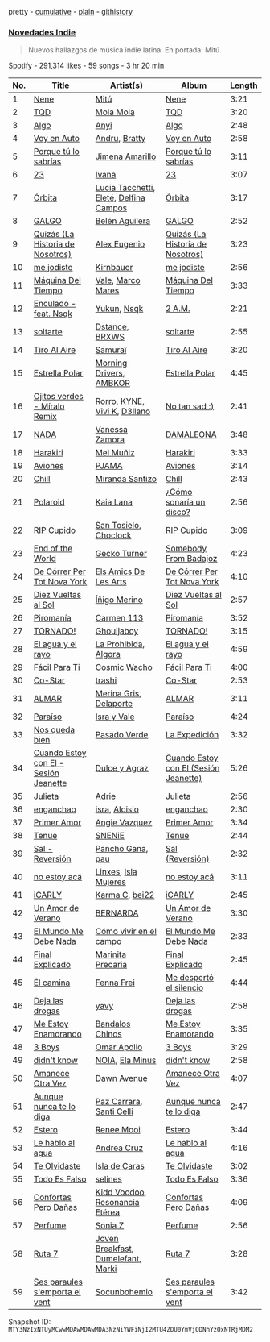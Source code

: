 pretty - [cumulative](/playlists/cumulative/37i9dQZF1DXaaU1AaHpZeu.md) - [plain](/playlists/plain/37i9dQZF1DXaaU1AaHpZeu) - [githistory](https://github.githistory.xyz/mackorone/spotify-playlist-archive/blob/main/playlists/plain/37i9dQZF1DXaaU1AaHpZeu)

### [Novedades Indie](https://open.spotify.com/playlist/37i9dQZF1DXaaU1AaHpZeu)

> Nuevos hallazgos de música indie latina\. En portada: Mitú.

[Spotify](https://open.spotify.com/user/spotify) - 291,314 likes - 59 songs - 3 hr 20 min

| No. | Title | Artist(s) | Album | Length |
|---|---|---|---|---|
| 1 | [Nene](https://open.spotify.com/track/4072ATOEodtwhvqNn6YZ40) | [Mitú](https://open.spotify.com/artist/3OlI3HjAc1LQUmd7wozF6k) | [Nene](https://open.spotify.com/album/0tgy5chY8udqVnwvAoFMBG) | 3:21 |
| 2 | [TQD](https://open.spotify.com/track/3nY5WkZfpPbEesL0suAVqq) | [Mola Mola](https://open.spotify.com/artist/0GvoilgXudnVgLkkxYCttN) | [TQD](https://open.spotify.com/album/2oHIws9KI1JMfmbzmNEXoA) | 3:20 |
| 3 | [Algo](https://open.spotify.com/track/6J9fOlNk1KXWSvMa5bvmtI) | [Anyi](https://open.spotify.com/artist/4X3jL5rTrxMobkSxezJ6SD) | [Algo](https://open.spotify.com/album/2sfNtiYkQmtEg2Nk1mebJb) | 2:48 |
| 4 | [Voy en Auto](https://open.spotify.com/track/0kVHMFM0cLUU3LVxP3Ps4F) | [Andru](https://open.spotify.com/artist/3oOQ670Uw0UyVnmj9XM58W), [Bratty](https://open.spotify.com/artist/0UTzLuwz9RvFOCnwAZjUxn) | [Voy en Auto](https://open.spotify.com/album/45VXxqHvTgdEicrCiIBXnu) | 2:58 |
| 5 | [Porque tú lo sabrías](https://open.spotify.com/track/0LfPtLzOOPZDulnDVWn9g3) | [Jimena Amarillo](https://open.spotify.com/artist/29cPgYFoxExwmptUrlnYmm) | [Porque tú lo sabrías](https://open.spotify.com/album/2UuIYup88kaMFhScMfUAa0) | 3:11 |
| 6 | [23](https://open.spotify.com/track/0ajUM9ZopaMpzaOZ0A0sdn) | [Ivana](https://open.spotify.com/artist/5AXxk4cxkMNsTb4TtwLAQJ) | [23](https://open.spotify.com/album/0uCNv4sLGPihQDMa0k4xa1) | 3:07 |
| 7 | [Órbita](https://open.spotify.com/track/69nb2ILVOmzn6rJUlbfkTo) | [Lucia Tacchetti](https://open.spotify.com/artist/374jlNpaJvanFJrslZYHBJ), [Eleté](https://open.spotify.com/artist/1WCFSXLGsuWdA4UyYYumFs), [Delfina Campos](https://open.spotify.com/artist/4d0lC4AT0DwcybhN6SSB0G) | [Órbita](https://open.spotify.com/album/6NNNGHpNY68oVq0QhtJBUT) | 3:17 |
| 8 | [GALGO](https://open.spotify.com/track/5zfUKIkOzlbzPNOsQD9VGC) | [Belén Aguilera](https://open.spotify.com/artist/5fmYDIdgEkSgLdL6esxgfp) | [GALGO](https://open.spotify.com/album/6XWYIRTIA3FwVWPMCQpiBi) | 2:52 |
| 9 | [Quizás \(La Historia de Nosotros\)](https://open.spotify.com/track/3cSwcIKkVTuLIKGzmqgK2A) | [Alex Eugenio](https://open.spotify.com/artist/5zVZavNyXi3uT9ZTeMzYfR) | [Quizás \(La Historia de Nosotros\)](https://open.spotify.com/album/6iS5SVopMVmHe6fXFniSB7) | 3:23 |
| 10 | [me jodiste](https://open.spotify.com/track/3Ff1wmVXy1vnKaBOxeZSNj) | [Kirnbauer](https://open.spotify.com/artist/76KihzDzdR7li8RPVY50EA) | [me jodiste](https://open.spotify.com/album/19KhpijfIvsOdJeZzqR7Ii) | 2:56 |
| 11 | [Máquina Del Tiempo](https://open.spotify.com/track/20YoweYFRfAUHKIIDleCQF) | [Vale](https://open.spotify.com/artist/22p8vOZwMABvl5qt2nZHWD), [Marco Mares](https://open.spotify.com/artist/5Eg5ZoZgXAa1Eit48sxoKQ) | [Máquina Del Tiempo](https://open.spotify.com/album/5XoNFY7hjKE1aM7u7mVArg) | 3:33 |
| 12 | [Enculado \- feat\. Nsqk](https://open.spotify.com/track/1ZebsbrSZGn8IopE1g1R0e) | [Yukun](https://open.spotify.com/artist/4ov9qGZvnL4JWyKXDYSCPB), [Nsqk](https://open.spotify.com/artist/1jtvmXiemNFkPO11NMdjfu) | [2 A.M.](https://open.spotify.com/album/5UxKx8bkxhP4TN9upxrQjU) | 2:21 |
| 13 | [soltarte](https://open.spotify.com/track/4gKRvOMAaYj9r5mAN6PhzK) | [Dstance](https://open.spotify.com/artist/1NxTfbylQiyMQ8yOFxG3x2), [BRXWS](https://open.spotify.com/artist/2kGmQ05bKIjqBTeAcVopQT) | [soltarte](https://open.spotify.com/album/4iB2o7wT76pxh8z1tnITya) | 2:55 |
| 14 | [Tiro Al Aire](https://open.spotify.com/track/1GTqOaoThQ64CQyk4MfiWy) | [Samuraï](https://open.spotify.com/artist/0BovidHLtM9n55WXWkApK9) | [Tiro Al Aire](https://open.spotify.com/album/0EDo43ixdWe188OqliIIVk) | 3:20 |
| 15 | [Estrella Polar](https://open.spotify.com/track/6kmG2QvT6viEJ39OJoFGFy) | [Morning Drivers](https://open.spotify.com/artist/1c9ks60j0waPCEjhbgZMyZ), [AMBKOR](https://open.spotify.com/artist/5iQNy7hQGe1suvNOQz19Jz) | [Estrella Polar](https://open.spotify.com/album/1gdznRffp61JsZV0b0YdUm) | 4:45 |
| 16 | [Ojitos verdes \- Míralo Remix](https://open.spotify.com/track/73bj2i62OUhLjs9mW2vLJv) | [Rorro](https://open.spotify.com/artist/6fB004p3XFUoQeftZlFUKv), [KYNE](https://open.spotify.com/artist/0RRa1tJbRhkUZsfrVh6524), [Vivi K](https://open.spotify.com/artist/4WSOtiDdjEIvAAK6HqvdUg), [D3llano](https://open.spotify.com/artist/2op8AnWkI11yZAv1KwS9Ck) | [No tan sad :\)](https://open.spotify.com/album/78d2RbP460asYoBNDnYtN2) | 2:41 |
| 17 | [NADA](https://open.spotify.com/track/0zK5RRApYNkOtNqkVohwEu) | [Vanessa Zamora](https://open.spotify.com/artist/3IZxs4ZukiitIk8vkAPAxC) | [DAMALEONA](https://open.spotify.com/album/4CtZOAq6nHz4nw6vKqeSkL) | 3:48 |
| 18 | [Harakiri](https://open.spotify.com/track/1bqr8KMcoHeZHdb8HAQuAR) | [Mel Muñiz](https://open.spotify.com/artist/05NEGCiyDYaJtcPiagl46Y) | [Harakiri](https://open.spotify.com/album/5gDm3a5oSYeS4t9sNaswVs) | 3:33 |
| 19 | [Aviones](https://open.spotify.com/track/3tKM7Elq9Q0KIcXhyagUBC) | [PJAMA](https://open.spotify.com/artist/6rEnCeFGwNGiOuBhjOPMVH) | [Aviones](https://open.spotify.com/album/1oAJT670zqDm1ICuE72By0) | 3:14 |
| 20 | [Chill](https://open.spotify.com/track/2m0v4ZdHJQuSnmq5zWmVdf) | [Miranda Santizo](https://open.spotify.com/artist/0vnFLa5I5bovwTOiCebuCT) | [Chill](https://open.spotify.com/album/7wa4ARFBWocpk28s1GA0v0) | 2:43 |
| 21 | [Polaroid](https://open.spotify.com/track/3r5FAJam7uWGVxO9wKERn5) | [Kaia Lana](https://open.spotify.com/artist/2w1kIJBDjYnpHHVLiTn3FJ) | [¿Cómo sonaría un disco?](https://open.spotify.com/album/5KtjJlDfRo3meKI0oKBg6X) | 2:56 |
| 22 | [RIP Cupido](https://open.spotify.com/track/3ZVG78uYLajGqF1Xq6kM1u) | [San Tosielo](https://open.spotify.com/artist/1Vp0zKCF6r1aut8Emx7CHH), [Choclock](https://open.spotify.com/artist/1Ixof0imwzqpuV21Ug9pKn) | [RIP Cupido](https://open.spotify.com/album/6iEBUT8sMj68YVpecApkLx) | 3:09 |
| 23 | [End of the World](https://open.spotify.com/track/1Q4LD5uagwbJeSlkrNPRjZ) | [Gecko Turner](https://open.spotify.com/artist/3vGEIjEdCD0TeZDOMkoaFg) | [Somebody From Badajoz](https://open.spotify.com/album/3eltMTppgMcOoY5ftwwRy2) | 4:23 |
| 24 | [De Córrer Per Tot Nova York](https://open.spotify.com/track/2UigCRCyjbrxW8qOegLnZT) | [Els Amics De Les Arts](https://open.spotify.com/artist/0op3EnoEZ0jQY13sbyoSo2) | [De Córrer Per Tot Nova York](https://open.spotify.com/album/2mAktSZo73hjMqv21KLziw) | 4:10 |
| 25 | [Diez Vueltas al Sol](https://open.spotify.com/track/7jCKzkfMf5QncRW8F3Pw1x) | [Íñigo Merino](https://open.spotify.com/artist/4RcxB8P0t3Pz6gaOHTFgWm) | [Diez Vueltas al Sol](https://open.spotify.com/album/1b4e1McTyILJe3TeHc6IWk) | 2:57 |
| 26 | [Piromanía](https://open.spotify.com/track/6KkyIX83PuEdx4gAX9kSzK) | [Carmen 113](https://open.spotify.com/artist/3wcfgYTtdxmXrhuUuq3kEe) | [Piromanía](https://open.spotify.com/album/5MHzKFBiAszIwPg54a8Ql1) | 3:52 |
| 27 | [TORNADO!](https://open.spotify.com/track/6oYk5zA8Xb2Eb90Bsm47bc) | [Ghouljaboy](https://open.spotify.com/artist/00a2IOlewyt2Xk4702wg5d) | [TORNADO!](https://open.spotify.com/album/4eAUM63QNOvwJgbOsuDTeX) | 3:15 |
| 28 | [El agua y el rayo](https://open.spotify.com/track/0aFaxMTgXNO7wPxFUlCt8M) | [La Prohibida](https://open.spotify.com/artist/1sHPujXeed3zTvHlpbqdtl), [Algora](https://open.spotify.com/artist/4NJgceXSpz4dpCNEBOhzHc) | [El agua y el rayo](https://open.spotify.com/album/5nlkfgBxMrjQLtnQPdaS7o) | 4:59 |
| 29 | [Fácil Para Ti](https://open.spotify.com/track/7zTavdG0Qaekppx8KwgfB5) | [Cosmic Wacho](https://open.spotify.com/artist/6qVCBovVysB8MOf7a1mUKa) | [Fácil Para Ti](https://open.spotify.com/album/3sLQhuHnsPhe4wjZVAJk6G) | 4:00 |
| 30 | [Co\-Star](https://open.spotify.com/track/2SlVgrov2Y8HkJpPOti3sc) | [trashi](https://open.spotify.com/artist/4NCT7ucfttKL0FUmd3zllQ) | [Co\-Star](https://open.spotify.com/album/6kRx66omoAedsCvzlfOBxU) | 2:53 |
| 31 | [ALMAR](https://open.spotify.com/track/5eoN9wo9oyYuQirr4FMN85) | [Merina Gris](https://open.spotify.com/artist/7MoqcWOPD6BEKF85fxvwuD), [Delaporte](https://open.spotify.com/artist/1GDip5phlxYzeZ36vnf9kJ) | [ALMAR](https://open.spotify.com/album/5AVX0SZgKFkXym7VGjIa9n) | 3:11 |
| 32 | [Paraíso](https://open.spotify.com/track/46iEOYPKocFywvik7236Uz) | [Isra y Vale](https://open.spotify.com/artist/6gv84Nihr8Dg93KuxArFxl) | [Paraíso](https://open.spotify.com/album/6N6dByaXYveeib9M33xS1z) | 4:24 |
| 33 | [Nos queda bien](https://open.spotify.com/track/2qe70LBa0sShHTwkHEevaM) | [Pasado Verde](https://open.spotify.com/artist/6I0h9J8iQTeXkAir3RAj9k) | [La Expedición](https://open.spotify.com/album/4bltAfVxPXIDLJ3nFlEEud) | 3:32 |
| 34 | [Cuando Estoy con El \- Sesión Jeanette](https://open.spotify.com/track/2bKQ7zfZztPbihIJ5O4rp3) | [Dulce y Agraz](https://open.spotify.com/artist/5cD6bctPV8wtKpO4o8ZtTQ) | [Cuando Estoy con El \(Sesión Jeanette\)](https://open.spotify.com/album/3xXWUqLpsgD1cunj3lDdno) | 5:26 |
| 35 | [Julieta](https://open.spotify.com/track/0Rv5KLkdNiSB7j1SRIbiSN) | [Adrie](https://open.spotify.com/artist/4RuSib7ZtJd4SI61XGkCto) | [Julieta](https://open.spotify.com/album/53VaEWUQQ5hiC79Bbczeae) | 2:56 |
| 36 | [enganchao](https://open.spotify.com/track/5WtolAqrKBXPp8wOcqS9CX) | [isra](https://open.spotify.com/artist/0LmfzRPAlGyi9yAIqS11EF), [Aloisio](https://open.spotify.com/artist/5kY3nTdGsS4deOS46Auy6U) | [enganchao](https://open.spotify.com/album/4EV8fIrw1qGJtkDzWRSOGv) | 2:30 |
| 37 | [Primer Amor](https://open.spotify.com/track/21lTm9gdjjVAo09z44wb42) | [Angie Vazquez](https://open.spotify.com/artist/0iLUxaOduzrvmapRsqxB8s) | [Primer Amor](https://open.spotify.com/album/25JHS1EdTioNloWuFVe0iu) | 3:34 |
| 38 | [Tenue](https://open.spotify.com/track/32gceUYIU0mndsBGg5DGRm) | [SNENiE](https://open.spotify.com/artist/3iIgIzm5nwy5y2uuudWKTb) | [Tenue](https://open.spotify.com/album/0RkQGiKeZoF42TjtmUE6Xk) | 2:44 |
| 39 | [Sal \- Reversión](https://open.spotify.com/track/3ftpY64u6Vgv6KzerJJs8U) | [Pancho Gana](https://open.spotify.com/artist/4I9qrx9Lb6RDDKkMgXd1yM), [pau](https://open.spotify.com/artist/3K8xLmnOqUqGGaLzL0DvL3) | [Sal \(Reversión\)](https://open.spotify.com/album/5ROTJPrKaWvaKNkIRn1ZgL) | 2:32 |
| 40 | [no estoy acá](https://open.spotify.com/track/3bp7lFB9QlYg9Rq7st0bYR) | [Linxes](https://open.spotify.com/artist/6dk5stiRd8YEY9knhBEUhx), [Isla Mujeres](https://open.spotify.com/artist/2VLQDfdzVswx2x3BNYwfcS) | [no estoy acá](https://open.spotify.com/album/1jL78pYJI2JyqjZeQHJot6) | 3:11 |
| 41 | [iCARLY](https://open.spotify.com/track/13W87OmwP7zWocMDTurXzu) | [Karma C](https://open.spotify.com/artist/0o5CzIkmDyHMF4yG4CrAxh), [bei22](https://open.spotify.com/artist/4SScOjfvbRhDocCkEz7hLK) | [iCARLY](https://open.spotify.com/album/4JpfOV8c4ClICDqzUfnXGO) | 2:45 |
| 42 | [Un Amor de Verano](https://open.spotify.com/track/3jyjPYmDQoUVlWt3eGahR4) | [BERNARDA](https://open.spotify.com/artist/4AMFwj85joZJusmm6uK6AW) | [Un Amor de Verano](https://open.spotify.com/album/2rIlDjDimIZM4U5epKlrvb) | 3:30 |
| 43 | [El Mundo Me Debe Nada](https://open.spotify.com/track/2x0QjK3lCRV9Qpgf9SKyET) | [Cómo vivir en el campo](https://open.spotify.com/artist/0tiHDVtZN924sEDRTC3d2J) | [El Mundo Me Debe Nada](https://open.spotify.com/album/1ozjtMetNNmy9pmBqHxnk6) | 2:33 |
| 44 | [Final Explicado](https://open.spotify.com/track/0zv8BHy2q4XVSaGp6xrU1T) | [Marinita Precaria](https://open.spotify.com/artist/4HJBGcOqWcIOay7q6eeXOR) | [Final Explicado](https://open.spotify.com/album/3qvk30jJrNtGto3Pm0e63q) | 2:45 |
| 45 | [Él camina](https://open.spotify.com/track/7dBclSUFy3BrNVtYFPHnOd) | [Fenna Frei](https://open.spotify.com/artist/2zLnIOF1Q4pejv36oLaLAw) | [Me despertó el silencio](https://open.spotify.com/album/1Q3ZnEhQsiJgHxt8O2c6LH) | 4:44 |
| 46 | [Deja las drogas](https://open.spotify.com/track/1YUKIymOA5nsy4iT5dMB99) | [yavy](https://open.spotify.com/artist/4Re41ipb4pHd1WkUKusnId) | [Deja las drogas](https://open.spotify.com/album/1pfvbgaOQpvbaNKYmxeWmY) | 2:58 |
| 47 | [Me Estoy Enamorando](https://open.spotify.com/track/56IhOJAcMc28qxDqjmuwJC) | [Bandalos Chinos](https://open.spotify.com/artist/0wn2qDKzeFlhjRUtJAwJjp) | [Me Estoy Enamorando](https://open.spotify.com/album/290mTa3886xNkEyOVtC53k) | 3:35 |
| 48 | [3 Boys](https://open.spotify.com/track/31Wlc9ZnraX3JxrvMg9e8H) | [Omar Apollo](https://open.spotify.com/artist/5FxD8fkQZ6KcsSYupDVoSO) | [3 Boys](https://open.spotify.com/album/1Iw32lOJC5lfInKyA7Zzt1) | 3:29 |
| 49 | [didn't know](https://open.spotify.com/track/2UNwClFdYeUlJkejytviEF) | [NOIA](https://open.spotify.com/artist/7ME5Ue2P7g1BP11FRWr7LA), [Ela Minus](https://open.spotify.com/artist/4rdJkXHNrMgowlwUdQAg8T) | [didn't know](https://open.spotify.com/album/6SPcRko47zyU386oL9RqkK) | 2:58 |
| 50 | [Amanece Otra Vez](https://open.spotify.com/track/5RVe88SWd7GBzUycsYlTtk) | [Dawn Avenue](https://open.spotify.com/artist/3ZCvfZxGmkariKQgNYRD4P) | [Amanece Otra Vez](https://open.spotify.com/album/2834mgGOvR33kmzW7qWeDo) | 4:07 |
| 51 | [Aunque nunca te lo diga](https://open.spotify.com/track/3bknyaIwxNamskujz37Gom) | [Paz Carrara](https://open.spotify.com/artist/09mGQqsZ1C5wVCsjycNaIg), [Santi Celli](https://open.spotify.com/artist/3zoMlg6gx6K4NcGE15qtCF) | [Aunque nunca te lo diga](https://open.spotify.com/album/0csvMcIGbbqVdB3DHCw8X4) | 2:47 |
| 52 | [Estero](https://open.spotify.com/track/424e07rT5aQ3e3zoS6c4fF) | [Renee Mooi](https://open.spotify.com/artist/6pDpSqJDuF6J6jxfAz4sTB) | [Estero](https://open.spotify.com/album/1KwYSPl2UNEQfdSlFZk5gJ) | 3:44 |
| 53 | [Le hablo al agua](https://open.spotify.com/track/03tx7WIGxOlPt0TFLKKY6y) | [Andrea Cruz](https://open.spotify.com/artist/1CPyRfIuFga1dwN1PmQNn6) | [Le hablo al agua](https://open.spotify.com/album/4YaTl31aeIe2HUgftnmbh7) | 4:16 |
| 54 | [Te Olvidaste](https://open.spotify.com/track/5bRBvpq9Am8Wvwvk9AggFi) | [Isla de Caras](https://open.spotify.com/artist/0GUxqzAYRCveTfqBLhojnF) | [Te Olvidaste](https://open.spotify.com/album/5Ik3K7vNA7b4gtL5YL7jCZ) | 3:02 |
| 55 | [Todo Es Falso](https://open.spotify.com/track/3AYVOwtNyct0qq5NQKnZew) | [selines](https://open.spotify.com/artist/3kO8EO3svNUQSQW8rDOjAb) | [Todo Es Falso](https://open.spotify.com/album/5m3r8NFD47f3mlUG3kxO83) | 3:36 |
| 56 | [Confortas Pero Dañas](https://open.spotify.com/track/1XhoqOuon1mUaZpDSjRiaD) | [Kidd Voodoo](https://open.spotify.com/artist/10VBp06W8NIgMW4JruLCC4), [Resonancia Etérea](https://open.spotify.com/artist/7cD8IM5x8k0vTOgY4kQzuB) | [Confortas Pero Dañas](https://open.spotify.com/album/0XnGw8WHcmD8E5PAec44ip) | 4:09 |
| 57 | [Perfume](https://open.spotify.com/track/4b7ZRkZME6eDQmcskhNfsB) | [Sonia Z](https://open.spotify.com/artist/27UX8NEXtI5CrpnqSAJWuh) | [Perfume](https://open.spotify.com/album/2pnschHcNhVCRUhfEQqvMB) | 2:56 |
| 58 | [Ruta 7](https://open.spotify.com/track/21M3XwoJcEXdLp9cQPJKeK) | [Joven Breakfast](https://open.spotify.com/artist/5kWpJQ4Bvmm1RcibWmx5tT), [Dumelefant](https://open.spotify.com/artist/6Yaka3hMhE4DvmtSgxVgA2), [Marki](https://open.spotify.com/artist/5wspxNfJ40p3YMUrwUaJ8J) | [Ruta 7](https://open.spotify.com/album/19VE49YRECgUsAq0r2HmoT) | 3:28 |
| 59 | [Ses paraules s'emporta el vent](https://open.spotify.com/track/46ZzM0y5yxxlqlWl6YAdke) | [Socunbohemio](https://open.spotify.com/artist/3Zyph9kkkEfTKaMQrLotUV) | [Ses paraules s'emporta el vent](https://open.spotify.com/album/4KbQI5faiaG1Bzyr04gkDp) | 3:42 |

Snapshot ID: `MTY3NzIxNTUyMCwwMDAwMDAwMDA3NzNiYWFiNjI2MTU4ZDU0YmVjODNhYzQxNTRjMDM2`
